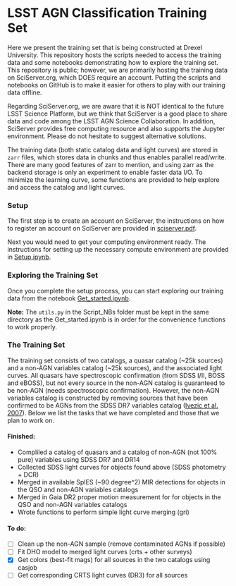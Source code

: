 # LSST AGN Classification Training Set

Here we present the training set that is being constructed at Drexel
University. This repository hosts the scripts needed to access the
training data and some notebooks demonstrating how to explore the
training set. This repository is public; however, we are primarily hosting the training data on SciServer.org,
which DOES require an account. Putting the scripts
and notebooks on GitHub is to make it easier for others to play
with our training data offline.

Regarding SciServer.org, we are aware that it is NOT identical to the
future LSST Science Platform, but we think that SciServer is a good
place to share data and code among the LSST AGN Science Collaboration.
In addition, SciServer provides free computing resource and also
supports the Jupyter environment. Please do not hesitate to suggest
alternative solutions.

The training data (both static catalog data and light curves) are
stored in `zarr` files, which stores data in chunks and thus enables
parallel read/write. There are many good features of zarr to mention,
and using zarr as the backend storage is only an experiment to enable
faster data I/O. To minimize the learning curve, some functions are
provided to help explore and access the catalog and light curves.

### Setup
The first step is to create an account on SciServer, the instructions
on how to register an account on SciServer are provided in
[sciserver.pdf](Setup/sciserver.pdf). 

Next you would need to get your
computing environment ready. The instructions for setting up the
necessary compute environment are provided in
[Setup.ipynb](Setup/Setup.ipynb).

### Exploring the Training Set
Once you complete the setup process, you can start exploring our training data from the notebook [Get_started.ipynb](Script_NBs/Get_started.ipynb).

**Note:** The `utils.py` in the Script_NBs folder must be kept in the same directory as the Get_started.ipynb is in order for the convenience functions to work properly.

### The Training Set
The training set consists of two catalogs, a quasar catalog (~25k
sources) and a non-AGN variables catalog (~25k sources), and the
associated light curves. All quasars have spectroscopic confirmation
(from SDSS I/II, BOSS and eBOSS), but not every source in the non-AGN
catalog is guaranteed to be non-AGN (needs spectroscopic
confirmation). However, the non-AGN variables catalog is constructed by removing
sources that have been confirmed to be AGNs from the SDSS DR7
variables catalog ([Ivezic et
al. 2007](http://faculty.washington.edu/ivezic/sdss/catalogs/S82variables.html)). Below
we list the tasks that we have completed and those that we plan to work on.



#### Finished:
- Compliled a catalog of quasars and a catalog of non-AGN (not 100% pure) variables using SDSS DR7 and DR14
- Collected SDSS light curves for objects found above (SDSS photometry + DCR)
- Merged in available SpIES (~90 degree^2) MIR detections for objects in the QSO and non-AGN variables catalogs
- Merged in Gaia DR2 proper motion measurement for for objects in the QSO and non-AGN variables catalogs
- Wrote functions to perform simple light curve merging (gri)

#### To do:
- [ ] Clean up the non-AGN sample (remove contaminated AGNs if possible)
- [ ] Fit DHO model to merged light curves (crts + other surveys)
- [x] Get colors (best-fit mags) for all sources in the two catalogs using casjob
- [ ] Get corresponding CRTS light curves (DR3) for all sources
